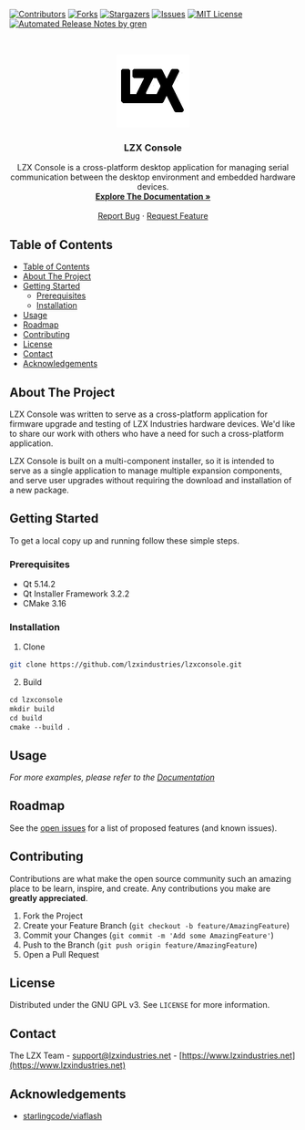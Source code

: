 <!-- PROJECT SHIELDS -->

[![Contributors][contributors-shield]][contributors-url]
[![Forks][forks-shield]][forks-url]
[![Stargazers][stars-shield]][stars-url]
[![Issues][issues-shield]][issues-url]
[![MIT License][license-shield]][license-url]
[![Automated Release Notes by gren](https://img.shields.io/badge/%F0%9F%A4%96-release%20notes-00B2EE.svg)](https://github-tools.github.io/github-release-notes/)

<!-- PROJECT LOGO -->
<br />
<p align="center">
  <a href="https://github.com/lzxindustries/lzxconsole">
    <img src="resources/icon128.png" alt="LZX Industries Logo" width="128" height="128">
  </a>

  <h3 align="center">LZX Console</h3>

  <p align="center">
    LZX Console is a cross-platform desktop application for managing serial communication between the desktop environment and embedded hardware devices.
    <br />
    <a href="https://lzxindustries.github.io/lzxconsole"><strong>Explore The Documentation »</strong></a>
    <br />
    <br />
    <a href="https://github.com/lzxindustries/lzxconsole/issues">Report Bug</a>
    ·
    <a href="https://github.com/lzxindustries/lzxconsole/issues">Request Feature</a>
  </p>
</p>

<!-- TABLE OF CONTENTS -->
## Table of Contents

- [Table of Contents](#table-of-contents)
- [About The Project](#about-the-project)
- [Getting Started](#getting-started)
  - [Prerequisites](#prerequisites)
  - [Installation](#installation)
- [Usage](#usage)
- [Roadmap](#roadmap)
- [Contributing](#contributing)
- [License](#license)
- [Contact](#contact)
- [Acknowledgements](#acknowledgements)

<!-- ABOUT THE PROJECT -->
## About The Project

LZX Console was written to serve as a cross-platform application for firmware upgrade and testing of LZX Industries hardware devices. We'd like to share our work with others who have a need for such a cross-platform application.

LZX Console is built on a multi-component installer, so it is intended to serve as a single application to manage multiple expansion components, and serve user upgrades without requiring the download and installation of a new package.

<!-- [![Product Name Screen Shot][product-screenshot]](https://example.com) -->

<!-- GETTING STARTED -->
## Getting Started

To get a local copy up and running follow these simple steps.

### Prerequisites

* Qt 5.14.2
* Qt Installer Framework 3.2.2
* CMake 3.16

### Installation

1. Clone
```sh
git clone https://github.com/lzxindustries/lzxconsole.git
```

2. Build
```
cd lzxconsole
mkdir build
cd build
cmake --build .
```

<!-- USAGE EXAMPLES -->
## Usage

_For more examples, please refer to the [Documentation](https://lzxindustries.github.io/lzxconsole)_

<!-- ROADMAP -->
## Roadmap

See the [open issues](https://github.com/lzxindustries/lzxconsole/issues) for a list of proposed features (and known issues).

<!-- CONTRIBUTING -->
## Contributing

Contributions are what make the open source community such an amazing place to be learn, inspire, and create. Any contributions you make are **greatly appreciated**.

1. Fork the Project
2. Create your Feature Branch (`git checkout -b feature/AmazingFeature`)
3. Commit your Changes (`git commit -m 'Add some AmazingFeature'`)
4. Push to the Branch (`git push origin feature/AmazingFeature`)
5. Open a Pull Request

<!-- LICENSE -->
## License

Distributed under the GNU GPL v3. See `LICENSE` for more information.

<!-- CONTACT -->
## Contact

The LZX Team - support@lzxindustries.net - [https://www.lzxindustries.net](https://www.lzxindustries.net)

<!-- ACKNOWLEDGEMENTS -->
## Acknowledgements

* [starlingcode/viaflash](https://github.com/starlingcode/viaflash)

<!-- MARKDOWN LINKS & IMAGES -->
<!-- https://www.markdownguide.org/basic-syntax/#reference-style-links -->
[contributors-shield]: https://img.shields.io/github/contributors/lzxindustries/lzxconsole.svg?style=flat-square
[contributors-url]: https://github.com/lzxindustries/lzxconsole/graphs/contributors
[forks-shield]: https://img.shields.io/github/forks/lzxindustries/lzxconsole.svg?style=flat-square
[forks-url]: https://github.com/lzxindustries/lzxconsole/network/members
[stars-shield]: https://img.shields.io/github/stars/lzxindustries/lzxconsole.svg?style=flat-square
[stars-url]: https://github.com/lzxindustries/lzxconsole/stargazers
[issues-shield]: https://img.shields.io/github/issues/lzxindustries/lzxconsole.svg?style=flat-square
[issues-url]: https://github.com/lzxindustries/lzxconsole/issues
[license-shield]: https://img.shields.io/github/license/lzxindustries/lzxconsole.svg?style=flat-square
[license-url]: https://github.com/lzxindustries/lzxconsole/blob/master/LICENSE
[product-screenshot]: images/screenshot.png